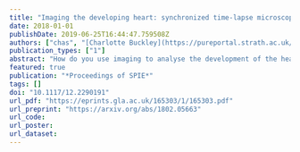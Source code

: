 ```yaml
---
title: "Imaging the developing heart: synchronized time-lapse microscopy during developmental changes"
date: 2018-01-01
publishDate: 2019-06-25T16:44:47.759508Z
authors: ["chas", "[Charlotte Buckley](https://pureportal.strath.ac.uk/en/persons/charlotte-buckley)", "[John J. Mullins](https://www.research.ed.ac.uk/portal/en/persons/john-mullins(adadba07-5194-4199-94fa-4ce1307d782d).html)", "[Martin A. Denvir](https://www.ed.ac.uk/profile/martin-denvir)", "[Jonathan M. Taylor](https://www.gla.ac.uk/schools/physics/staff/jonathantaylor/)"]
publication_types: ["1"]
abstract: "How do you use imaging to analyse the development of the heart, which not only changes shape but also undergoes constant, high-speed, quasi-periodic changes? We have integrated ideas from prospective and retrospective optical gating to capture long-term, phase-locked developmental time-lapse videos. In this paper we demonstrate the success of this approach over a key developmental time period: heart looping, where large changes in heart shape prevent previous prospective gating approaches from capturing phase- locked videos. We use the comparison with other approaches to In Vivo heart imaging to highlight the importance of collecting the most appropriate data for the biological question."
featured: true
publication: "*Proceedings of SPIE*"
tags: []
doi: "10.1117/12.2290191"
url_pdf: "https://eprints.gla.ac.uk/165303/1/165303.pdf"
url_preprint: "https://arxiv.org/abs/1802.05663"
url_code:
url_poster:
url_dataset:
---
```

